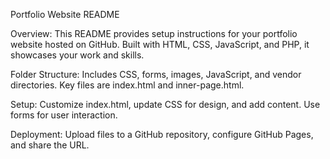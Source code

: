 Portfolio Website README

Overview: This README provides setup instructions for your portfolio website hosted on GitHub. Built with HTML, CSS, JavaScript, and PHP, it showcases your work and skills.

Folder Structure: Includes CSS, forms, images, JavaScript, and vendor directories. Key files are index.html and inner-page.html.

Setup: Customize index.html, update CSS for design, and add content. Use forms for user interaction.

Deployment: Upload files to a GitHub repository, configure GitHub Pages, and share the URL.
